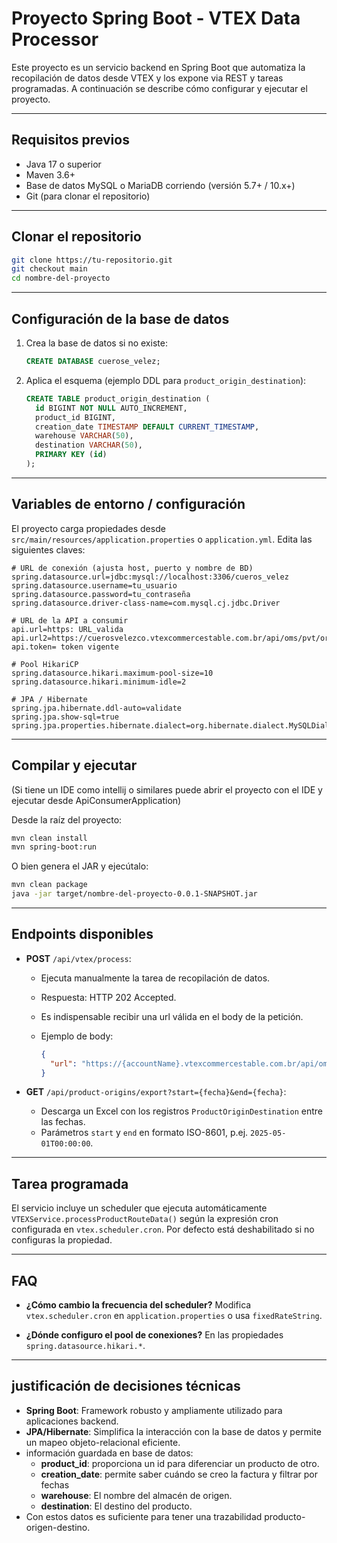 # Proyecto Spring Boot - VTEX Data Processor

Este proyecto es un servicio backend en Spring Boot que automatiza la recopilación de datos desde VTEX y los expone via REST y tareas programadas. A continuación se describe cómo configurar y ejecutar el proyecto.

---

## Requisitos previos

* Java 17 o superior
* Maven 3.6+
* Base de datos MySQL o MariaDB corriendo (versión 5.7+ / 10.x+)
* Git (para clonar el repositorio)

---

## Clonar el repositorio

```bash
git clone https://tu-repositorio.git
git checkout main
cd nombre-del-proyecto
```

---

## Configuración de la base de datos

1. Crea la base de datos si no existe:

   ```sql
   CREATE DATABASE cuerose_velez;
   ```
2. Aplica el esquema (ejemplo DDL para `product_origin_destination`):

   ```sql
   CREATE TABLE product_origin_destination (
     id BIGINT NOT NULL AUTO_INCREMENT,
     product_id BIGINT,
     creation_date TIMESTAMP DEFAULT CURRENT_TIMESTAMP,
     warehouse VARCHAR(50),
     destination VARCHAR(50),
     PRIMARY KEY (id)
   );
   ```

---

## Variables de entorno / configuración

El proyecto carga propiedades desde `src/main/resources/application.properties` o `application.yml`. Edita las siguientes claves:

```properties
# URL de conexión (ajusta host, puerto y nombre de BD)
spring.datasource.url=jdbc:mysql://localhost:3306/cueros_velez
spring.datasource.username=tu_usuario
spring.datasource.password=tu_contraseña
spring.datasource.driver-class-name=com.mysql.cj.jdbc.Driver

# URL de la API a consumir
api.url=https: URL_valida
api.url2=https://cuerosvelezco.vtexcommercestable.com.br/api/oms/pvt/orders/
api.token= token vigente

# Pool HikariCP
spring.datasource.hikari.maximum-pool-size=10
spring.datasource.hikari.minimum-idle=2

# JPA / Hibernate
spring.jpa.hibernate.ddl-auto=validate
spring.jpa.show-sql=true
spring.jpa.properties.hibernate.dialect=org.hibernate.dialect.MySQLDialect

```
---

## Compilar y ejecutar
(Si tiene un IDE como intellij o similares puede abrir el proyecto con el IDE y ejecutar desde ApiConsumerApplication)

Desde la raíz del proyecto:

```bash
mvn clean install
mvn spring-boot:run
```

O bien genera el JAR y ejecútalo:

```bash
mvn clean package
java -jar target/nombre-del-proyecto-0.0.1-SNAPSHOT.jar
```

---

## Endpoints disponibles

* **POST** `/api/vtex/process`:

  * Ejecuta manualmente la tarea de recopilación de datos.
  * Respuesta: HTTP 202 Accepted.
  * Es indispensable recibir una url válida en el body de la petición.
  * Ejemplo de body:

    ```json
    {
      "url": "https://{accountName}.vtexcommercestable.com.br/api/oms/pvt/orders?per_page=100&f_invoicedDate=invoicedDate%3A%5B2024-01-01T00%3A00%3A00.000Z%20TO%202024-01-31T23%3A59%3A59.999Z%5D&f_status=invoiced"
    }
    ```

* **GET** `/api/product-origins/export?start={fecha}&end={fecha}`:

  * Descarga un Excel con los registros `ProductOriginDestination` entre las fechas.
  * Parámetros `start` y `end` en formato ISO-8601, p.ej. `2025-05-01T00:00:00`.

---

## Tarea programada

El servicio incluye un scheduler que ejecuta automáticamente `VTEXService.processProductRouteData()` según la expresión cron configurada en `vtex.scheduler.cron`. Por defecto está deshabilitado si no configuras la propiedad.

---

## FAQ

* **¿Cómo cambio la frecuencia del scheduler?**
  Modifica `vtex.scheduler.cron` en `application.properties` o usa `fixedRateString`.

* **¿Dónde configuro el pool de conexiones?**
  En las propiedades `spring.datasource.hikari.*`.

---

## justificación de decisiones técnicas
* **Spring Boot**: Framework robusto y ampliamente utilizado para aplicaciones backend.
* **JPA/Hibernate**: Simplifica la interacción con la base de datos y permite un mapeo objeto-relacional eficiente.
* información guardada en base de datos: 
  - **product_id**: proporciona un id para diferenciar un producto de otro.
  - **creation_date**: permite saber cuándo se creo la factura y filtrar por fechas
  - **warehouse**: El nombre del almacén de origen.
  - **destination**: El destino del producto.
* Con estos datos es suficiente para tener una trazabilidad producto-origen-destino.

